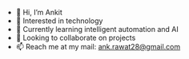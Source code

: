 - 👋 Hi, I’m Ankit
- 👀 Interested in technology
- 🌱 Currently learning intelligent automation and AI
- 💞️ Looking to collaborate on projects
- 📫 Reach me at my mail: ank.rawat28@gmail.com

<!---
AnkRaw/AnkRaw is a ✨ special ✨ repository because its `README.md` (this file) appears on your GitHub profile.
You can click the Preview link to take a look at your changes.
--->
